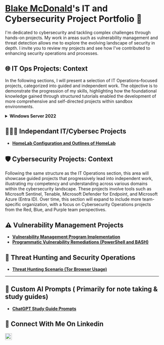 
# <a href="https://www.linkedin.com/in/blake-mcdonald-65899a241/">Blake McDonald</a>'s IT and Cybersecurity Project Portfolio 🔐

I'm dedicated to cybersecurity and tackling complex challenges through hands-on projects. My work in areas such as vulnerability management and threat detection allows me to explore the evolving landscape of security in depth. I invite you to review my projects and see how I've contributed to enhancing security operations and processes.

## 🌐 IT Ops Projects: Context

In the following sections, I will present a selection of IT Operations–focused projects, categorized into guided and independent work. The objective is to demonstrate the progression of my skills, highlighting how the foundational knowledge gained through structured tutorials enabled the development of more comprehensive and self-directed projects within sandbox environments.

<details>
<summary><strong>Windows Server 2022</strong></summary>

- **[Creating a Windows Answer File for Automated Installation and Deployment on Windows Server 2022](https://github.com/Blake-McDonald/Proj1)**
- **[Configure DNS and DHCP on Windows Server 2022](https://github.com/Blake-McDonald/DNSDHCPWin22/blob/main/README.md)**
- **[Implement File and Storage Services Management on Windows Server 2022]()**

</details>

## 👨🏻‍💻 Independant IT/Cybersec Projects

- **[HomeLab Configuration and Outlines of HomeLab]()**


## 🛡️ Cybersecurity Projects: Context

Following the same structure as the IT Operations section, this area will showcase guided projects that progressively lead into independent work, illustrating my competency and understanding across various domains within the cybersecurity landscape. These projects involve tools such as Microsoft Sentinel, Tenable, Microsoft Defender for Endpoint, and Microsoft Azure (Entra ID). Over time, this section will expand to include more team-specific organization, with a focus on Cybersecurity Operations projects from the Red, Blue, and Purple team perspectives.


## ⚠️ Vulnerability Management Projects

- **[Vulnerability Management Program Implementation](https://github.com/joshcybertest/vulnerability-management-program)**
- **[Programmatic Vulnerability Remediations (PowerShell and BASH)](https://github.com/joshcybertest/programmatic-vulnerability-remediations)**

## 🚨 Threat Hunting and Security Operations

- **[Threat Hunting Scenario (Tor Browser Usage)](https://github.com/joshmadakor0/threat-hunting-scenario-tor)**

<hr/>


## 🤖 Custom AI Prompts ( Primarily for note taking & study guides) 

- **[ChatGPT Study Guide Prompts]()**


## 🤳 Connect With Me On Linkedin
[<img align="left" alt="___________ | LinkedIn" width="22px" src="https://cdn.jsdelivr.net/npm/simple-icons@v3/icons/linkedin.svg" />][linkedin]


[linkedin]: https://linkedin.com/in/blake-mcdonald-65899a241

<!--
<img width="35" alt="image" src="https://github.com/user-attachments/assets/2f41c7cd-5ea8-4475-b451-a37161b6c3fb"> 
<img width="35" alt="image" src="https://github.com/user-attachments/assets/77649969-9910-4994-8b96-74a116cfb2a8">
-->
